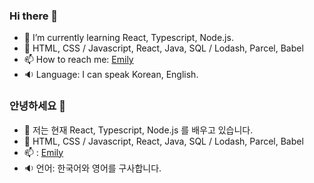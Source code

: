 ### Hi there 👋

- 🌱 I’m currently learning React, Typescript, Node.js. 
- 🤖 HTML, CSS / Javascript, React, Java, SQL / Lodash, Parcel, Babel 
- 📫 How to reach me: [Emily](mailto:younggyoung.lee1@gmail.com)
- 🔉 Language: I can speak Korean, English.

### 안녕하세요 👋

- 🌱 저는 현재 React, Typescript, Node.js 를 배우고 있습니다. 
- 🤖 HTML, CSS / Javascript, React, Java, SQL / Lodash, Parcel, Babel 
- 📫 : [Emily](mailto:younggyoung.lee1@gmail.com)
- 🔉 언어: 한국어와 영어를 구사합니다. 
